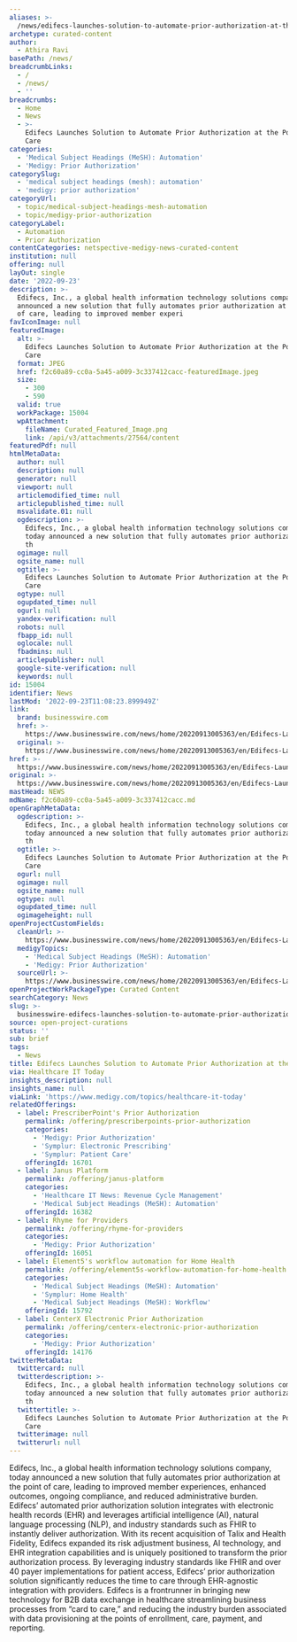 ```yaml
---
aliases: >-
  /news/edifecs-launches-solution-to-automate-prior-authorization-at-the-point-of-care
archetype: curated-content
author:
  - Athira Ravi
basePath: /news/
breadcrumbLinks:
  - /
  - /news/
  - ''
breadcrumbs:
  - Home
  - News
  - >-
    Edifecs Launches Solution to Automate Prior Authorization at the Point of
    Care
categories:
  - 'Medical Subject Headings (MeSH): Automation'
  - 'Medigy: Prior Authorization'
categorySlug:
  - 'medical subject headings (mesh): automation'
  - 'medigy: prior authorization'
categoryUrl:
  - topic/medical-subject-headings-mesh-automation
  - topic/medigy-prior-authorization
categoryLabel:
  - Automation
  - Prior Authorization
contentCategories: netspective-medigy-news-curated-content
institution: null
offering: null
layOut: single
date: '2022-09-23'
description: >-
  Edifecs, Inc., a global health information technology solutions company, today
  announced a new solution that fully automates prior authorization at the point
  of care, leading to improved member experi
favIconImage: null
featuredImage:
  alt: >-
    Edifecs Launches Solution to Automate Prior Authorization at the Point of
    Care
  format: JPEG
  href: f2c60a89-cc0a-5a45-a009-3c337412cacc-featuredImage.jpeg
  size:
    - 300
    - 590
  valid: true
  workPackage: 15004
  wpAttachment:
    fileName: Curated_Featured_Image.png
    link: /api/v3/attachments/27564/content
featuredPdf: null
htmlMetaData:
  author: null
  description: null
  generator: null
  viewport: null
  articlemodified_time: null
  articlepublished_time: null
  msvalidate.01: null
  ogdescription: >-
    Edifecs, Inc., a global health information technology solutions company,
    today announced a new solution that fully automates prior authorization at
    th
  ogimage: null
  ogsite_name: null
  ogtitle: >-
    Edifecs Launches Solution to Automate Prior Authorization at the Point of
    Care
  ogtype: null
  ogupdated_time: null
  ogurl: null
  yandex-verification: null
  robots: null
  fbapp_id: null
  oglocale: null
  fbadmins: null
  articlepublisher: null
  google-site-verification: null
  keywords: null
id: 15004
identifier: News
lastMod: '2022-09-23T11:08:23.899949Z'
link:
  brand: businesswire.com
  href: >-
    https://www.businesswire.com/news/home/20220913005363/en/Edifecs-Launches-Solution-to-Automate-Prior-Authorization-at-the-Point-of-Care
  original: >-
    https://www.businesswire.com/news/home/20220913005363/en/Edifecs-Launches-Solution-to-Automate-Prior-Authorization-at-the-Point-of-Care
href: >-
  https://www.businesswire.com/news/home/20220913005363/en/Edifecs-Launches-Solution-to-Automate-Prior-Authorization-at-the-Point-of-Care
original: >-
  https://www.businesswire.com/news/home/20220913005363/en/Edifecs-Launches-Solution-to-Automate-Prior-Authorization-at-the-Point-of-Care
mastHead: NEWS
mdName: f2c60a89-cc0a-5a45-a009-3c337412cacc.md
openGraphMetaData:
  ogdescription: >-
    Edifecs, Inc., a global health information technology solutions company,
    today announced a new solution that fully automates prior authorization at
    th
  ogtitle: >-
    Edifecs Launches Solution to Automate Prior Authorization at the Point of
    Care
  ogurl: null
  ogimage: null
  ogsite_name: null
  ogtype: null
  ogupdated_time: null
  ogimageheight: null
openProjectCustomFields:
  cleanUrl: >-
    https://www.businesswire.com/news/home/20220913005363/en/Edifecs-Launches-Solution-to-Automate-Prior-Authorization-at-the-Point-of-Care
  medigyTopics:
    - 'Medical Subject Headings (MeSH): Automation'
    - 'Medigy: Prior Authorization'
  sourceUrl: >-
    https://www.businesswire.com/news/home/20220913005363/en/Edifecs-Launches-Solution-to-Automate-Prior-Authorization-at-the-Point-of-Care
openProjectWorkPackageType: Curated Content
searchCategory: News
slug: >-
  businesswire-edifecs-launches-solution-to-automate-prior-authorization-at-the-point-of-care
source: open-project-curations
status: ''
sub: brief
tags:
  - News
title: Edifecs Launches Solution to Automate Prior Authorization at the Point of Care
via: Healthcare IT Today
insights_description: null
insights_name: null
viaLink: 'https://www.medigy.com/topics/healthcare-it-today'
relatedOfferings:
  - label: PrescriberPoint's Prior Authorization
    permalink: /offering/prescriberpoints-prior-authorization
    categories:
      - 'Medigy: Prior Authorization'
      - 'Symplur: Electronic Prescribing'
      - 'Symplur: Patient Care'
    offeringId: 16701
  - label: Janus Platform
    permalink: /offering/janus-platform
    categories:
      - 'Healthcare IT News: Revenue Cycle Management'
      - 'Medical Subject Headings (MeSH): Automation'
    offeringId: 16382
  - label: Rhyme for Providers
    permalink: /offering/rhyme-for-providers
    categories:
      - 'Medigy: Prior Authorization'
    offeringId: 16051
  - label: Element5's workflow automation for Home Health
    permalink: /offering/element5s-workflow-automation-for-home-health
    categories:
      - 'Medical Subject Headings (MeSH): Automation'
      - 'Symplur: Home Health'
      - 'Medical Subject Headings (MeSH): Workflow'
    offeringId: 15792
  - label: CenterX Electronic Prior Authorization
    permalink: /offering/centerx-electronic-prior-authorization
    categories:
      - 'Medigy: Prior Authorization'
    offeringId: 14176
twitterMetaData:
  twittercard: null
  twitterdescription: >-
    Edifecs, Inc., a global health information technology solutions company,
    today announced a new solution that fully automates prior authorization at
    th
  twittertitle: >-
    Edifecs Launches Solution to Automate Prior Authorization at the Point of
    Care
  twitterimage: null
  twitterurl: null
---
```

<p>Edifecs, Inc., a global health information technology solutions company, today announced a new solution that fully automates prior authorization at the point of care, leading to improved member experiences, enhanced outcomes, ongoing compliance, and reduced administrative burden.
Edifecs’ automated prior authorization solution integrates with electronic health records (EHR) and leverages artificial intelligence (AI), natural language processing (NLP), and industry standards such as FHIR to instantly deliver authorization. With its recent acquisition of Talix and Health Fidelity, Edifecs expanded its risk adjustment business, AI technology, and EHR integration capabilities and is uniquely positioned to transform the prior authorization process.
By leveraging industry standards like FHIR and over 40 payer implementations for patient access, Edifecs’ prior authorization solution significantly reduces the time to care through EHR-agnostic integration with providers.
Edifecs is a frontrunner in bringing new technology for B2B data exchange in healthcare streamlining business processes from “card to care,” and reducing the industry burden associated with data provisioning at the points of enrollment, care, payment, and reporting.</p>
